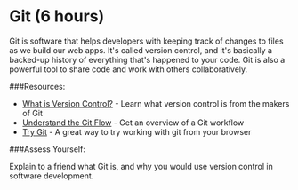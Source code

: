 # Git (6 hours)

Git is software that helps developers with keeping track of changes to files as we build our web apps. It's called version control, and it's basically a backed-up history of everything that's happened to your code. Git is also a powerful tool to share code and work with others collaboratively.

###Resources:

- [What is Version Control?](http://git-scm.com/video/what-is-version-control) - Learn what version control is from the makers of Git
- [Understand the Git Flow](http://guides.github.com/overviews/flow/) - Get an overview of a Git workflow
- [Try Git](http://try.github.io/) - A great way to try working with git from your browser

###Assess Yourself:

Explain to a friend what Git is, and why you would use version control in software development.
